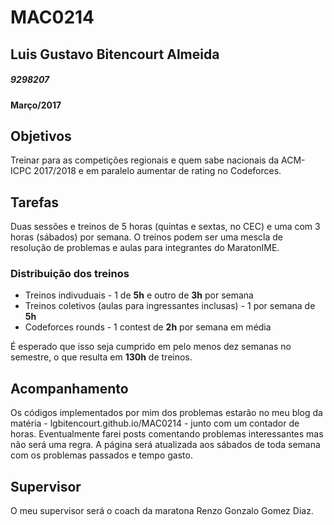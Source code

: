 # **MAC0214**
## **Luis Gustavo Bitencourt Almeida**
##### _9298207_
#### Março/2017
## Objetivos
Treinar para as competições regionais e quem sabe nacionais da ACM-ICPC 2017/2018 e em paralelo aumentar de rating no Codeforces.

## Tarefas
Duas sessões e treinos de 5 horas (quintas e sextas, no CEC) e uma com 3 horas (sábados) por semana. O treinos podem ser uma mescla de resolução de problemas e aulas para integrantes do MaratonIME.

### Distribuição dos treinos
* Treinos indivuduais - 1 de **5h** e outro de **3h** por semana
* Treinos coletivos (aulas para ingressantes inclusas) - 1 por semana de **5h**
* Codeforces rounds - 1 contest de **2h** por semana em média

É esperado que isso seja cumprido em pelo menos dez semanas no semestre, o que resulta em **130h** de treinos.

## Acompanhamento
Os códigos implementados por mim dos problemas estarão no meu blog da matéria - lgbitencourt.github.io/MAC0214 - junto com um contador de horas. Eventualmente farei posts comentando problemas interessantes mas não será uma regra. A página será atualizada aos sábados de toda semana com os problemas passados e tempo gasto.

## Supervisor
O meu supervisor será o coach da maratona Renzo Gonzalo Gomez Diaz.
